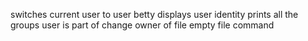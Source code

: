 switches current user to user betty
displays user identity
prints all the groups user is part of
change owner of file
empty file command
